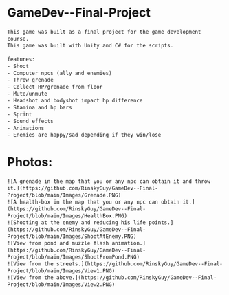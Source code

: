 # GameDev--Final-Project
	This game was built as a final project for the game development course.
	This game was built with Unity and C# for the scripts.
	
	features:
	- Shoot
	- Computer npcs (ally and enemies)
	- Throw grenade
	- Collect HP/grenade from floor
	- Mute/unmute
	- Headshot and bodyshot impact hp difference
	- Stamina and hp bars
	- Sprint
	- Sound effects
	- Animations
	- Enemies are happy/sad depending if they win/lose
	
# Photos:
	![A grenade in the map that you or any npc can obtain it and throw it.](https://github.com/RinskyGuy/GameDev--Final-Project/blob/main/Images/Grenade.PNG)
	![A health-box in the map that you or any npc can obtain it.](https://github.com/RinskyGuy/GameDev--Final-Project/blob/main/Images/HealthBox.PNG)
	![Shooting at the enemy and reducing his life points.](https://github.com/RinskyGuy/GameDev--Final-Project/blob/main/Images/ShootAtEnemy.PNG)
	![View from pond and muzzle flash animation.](https://github.com/RinskyGuy/GameDev--Final-Project/blob/main/Images/ShootFromPond.PNG)
	![View from the streets.](https://github.com/RinskyGuy/GameDev--Final-Project/blob/main/Images/View1.PNG)
	![View from the above.](https://github.com/RinskyGuy/GameDev--Final-Project/blob/main/Images/View2.PNG)

